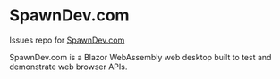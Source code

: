 # SpawnDev.com
Issues repo for [SpawnDev.com](https://www.spawndev.com/)

SpawnDev.com is a Blazor WebAssembly web desktop built to test and demonstrate web browser APIs.
